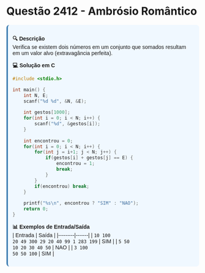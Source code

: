 ﻿# Questão 2412 - Ambrósio Romântico

<div style="background: #f0f8ff; padding: 12px; border-radius: 8px; border-left: 4px solid #4682b4; margin-bottom: 16px; font-family: Arial, sans-serif;">

**🔍 Descrição**  
Verifica se existem dois números em um conjunto que somados resultam em um valor alvo (extravagância perfeita).

**💻 Solução em C**  
```c
#include <stdio.h>

int main() {
    int N, E;
    scanf("%d %d", &N, &E);
    
    int gestos[1000];
    for(int i = 0; i < N; i++) {
        scanf("%d", &gestos[i]);
    }
    
    int encontrou = 0;
    for(int i = 0; i < N; i++) {
        for(int j = i+1; j < N; j++) {
            if(gestos[i] + gestos[j] == E) {
                encontrou = 1;
                break;
            }
        }
        if(encontrou) break;
    }
    
    printf("%s\n", encontrou ? "SIM" : "NAO");
    return 0;
}
```

**📊 Exemplos de Entrada/Saída**  
| Entrada | Saída |
|---------|-------|
| `10 100`<br>`20 49 300 29 20 40 99 1 283 199` | SIM |
| `5 50`<br>`10 20 30 40 50` | NAO |
| `3 100`<br>`50 50 100` | SIM |

</div>